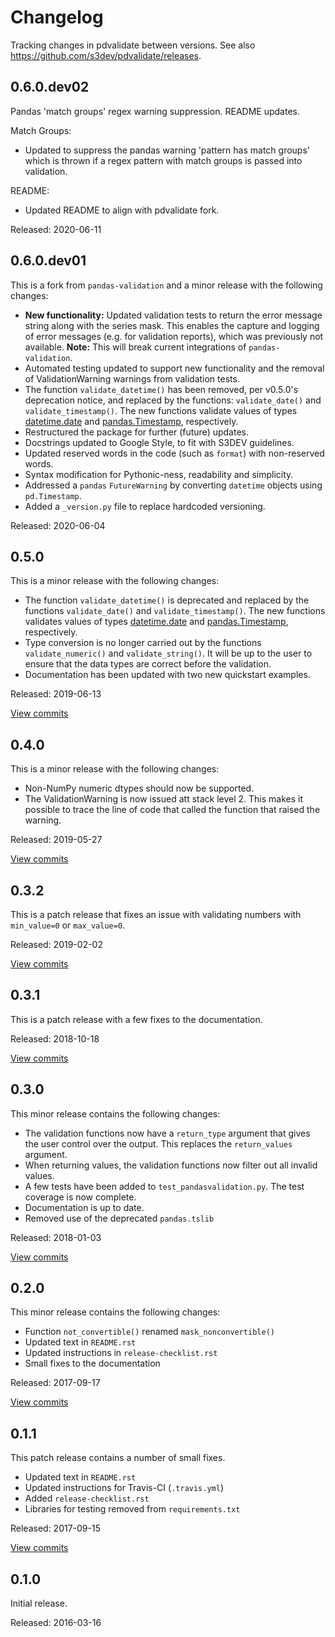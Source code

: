 # Changelog #

Tracking changes in pdvalidate between versions.
See also https://github.com/s3dev/pdvalidate/releases.

## 0.6.0.dev02 ##

Pandas 'match groups' regex warning suppression. README updates.

Match Groups:
- Updated to suppress the pandas warning 'pattern has match groups' which
  is thrown if a regex pattern with match groups is passed into validation.

README:
- Updated README to align with pdvalidate fork.

Released: 2020-06-11


## 0.6.0.dev01 ##

This is a fork from `pandas-validation` and a minor release with the following changes:

* **New functionality:** Updated validation tests to return the error message string along
  with the series mask. This enables the capture and logging of error messages (e.g. for 
  validation reports), which was previously not available.
  **Note:** This will break current integrations of `pandas-validation`.
* Automated testing updated to support new functionality and the removal of ValidationWarning
  warnings from validation tests.
* The function `validate_datetime()` has been removed, per v0.5.0's deprecation notice, and
  replaced by the functions:
  `validate_date()` and `validate_timestamp()`. The new functions validate
  values of types [datetime.date](https://docs.python.org/3/library/datetime.html#datetime.date) and [pandas.Timestamp](https://pandas.pydata.org/pandas-docs/stable/reference/api/pandas.Timestamp.html), respectively.
* Restructured the package for further (future) updates.
* Docstrings updated to Google Style, to fit with S3DEV guidelines.
* Updated reserved words in the code (such as `format`) with non-reserved words.
* Syntax modification for Pythonic-ness, readability and simplicity.
* Addressed a `pandas` `FutureWarning` by converting `datetime` objects using `pd.Timestamp`.
* Added a `_version.py` file to replace hardcoded versioning.  

Released: 2020-06-04


## 0.5.0 ##

This is a minor release with the following changes:

* The function `validate_datetime()` is deprecated and replaced by the functions
  `validate_date()` and `validate_timestamp()`. The new functions validates
  values of types [datetime.date](https://docs.python.org/3/library/datetime.html#datetime.date) and [pandas.Timestamp](https://pandas.pydata.org/pandas-docs/stable/reference/api/pandas.Timestamp.html), respectively.
* Type conversion is no longer carried out by the functions `validate_numeric()`
  and `validate_string()`. It will be up to the user to ensure that the data types
  are correct before the validation.
* Documentation has been updated with two new quickstart examples.

Released: 2019-06-13

[View commits](https://github.com/jmenglund/pandas-validation/compare/v0.4.0...v0.5.0)


## 0.4.0 ##

This is a minor release with the following changes:

* Non-NumPy numeric dtypes should now be supported.
* The ValidationWarning is now issued att stack level 2. This makes it possible to
  trace the line of code that called the function that raised the warning.

Released: 2019-05-27

[View commits](https://github.com/jmenglund/pandas-validation/compare/v0.3.2...v0.4.0)


## 0.3.2 ##

This is a patch release that fixes an issue with validating numbers with `min_value=0`
or `max_value=0`.

Released: 2019-02-02

[View commits](https://github.com/jmenglund/pandas-validation/compare/v0.3.1...v0.3.2)


## 0.3.1 ##

This is a patch release with a few fixes to the documentation.

Released: 2018-10-18

[View commits](https://github.com/jmenglund/pandas-validation/compare/v0.3.0...v0.3.1)


## 0.3.0 ##

This minor release contains the following changes:

* The validation functions now have a `return_type` argument that gives
  the user control over the output. This replaces the `return_values` argument.
* When returning values, the validation functions now filter out all invalid
  values.
* A few tests have been added to `test_pandasvalidation.py`. The test coverage
  is now complete.
* Documentation is up to date.
* Removed use of the deprecated `pandas.tslib`

Released: 2018-01-03

[View commits](https://github.com/jmenglund/pandas-validation/compare/v0.2.0...v0.3.0)


## 0.2.0 ##

This minor release contains the following changes:

* Function `not_convertible()` renamed `mask_nonconvertible()`
* Updated text in `README.rst`
* Updated instructions in `release-checklist.rst`
* Small fixes to the documentation

Released: 2017-09-17

[View commits](https://github.com/jmenglund/pandas-validation/compare/v0.1.1...v0.2.0)


## 0.1.1 ##

This patch release contains a number of small fixes.

* Updated text in `README.rst`
* Updated instructions for Travis-CI (`.travis.yml`)
* Added `release-checklist.rst`
* Libraries for testing removed from `requirements.txt`

Released: 2017-09-15

[View commits](https://github.com/jmenglund/pandas-validation/compare/v0.1.0...v0.1.1)


## 0.1.0 ##

Initial release.

Released: 2016-03-16
